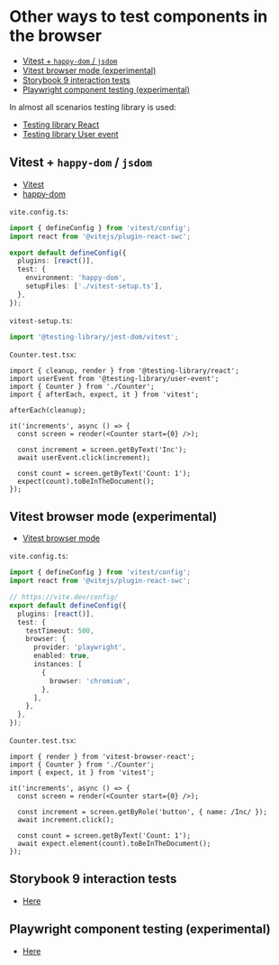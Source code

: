 # Other ways to test components in the browser

- [Vitest + `happy-dom` / `jsdom`](#vitest--happy-dom--jsdom)
- [Vitest browser mode (experimental)](#vitest-browser-mode-experimental)
- [Storybook 9 interaction tests](#storybook-9-interaction-tests)
- [Playwright component testing (experimental)](#playwright-component-testing-experimental)

In almost all scenarios testing library is used:

- [Testing library React](https://testing-library.com/docs/react-testing-library/intro)
- [Testing library User event](https://testing-library.com/docs/user-event/intro)

## Vitest + `happy-dom` / `jsdom`

- [Vitest](https://vitest.dev/guide/)
- [happy-dom](https://github.com/capricorn86/happy-dom)

`vite.config.ts`:

```ts
import { defineConfig } from 'vitest/config';
import react from '@vitejs/plugin-react-swc';

export default defineConfig({
  plugins: [react()],
  test: {
    environment: 'happy-dom',
    setupFiles: ['./vitest-setup.ts'],
  },
});
```

`vitest-setup.ts`:

```ts
import '@testing-library/jest-dom/vitest';
```

`Counter.test.tsx`:

```tsx
import { cleanup, render } from '@testing-library/react';
import userEvent from '@testing-library/user-event';
import { Counter } from './Counter';
import { afterEach, expect, it } from 'vitest';

afterEach(cleanup);

it('increments', async () => {
  const screen = render(<Counter start={0} />);

  const increment = screen.getByText('Inc');
  await userEvent.click(increment);

  const count = screen.getByText('Count: 1');
  expect(count).toBeInTheDocument();
});
```

## Vitest browser mode (experimental)

- [Vitest browser mode](https://vitest.dev/guide/browser/)

`vite.config.ts`:

```ts
import { defineConfig } from 'vitest/config';
import react from '@vitejs/plugin-react-swc';

// https://vite.dev/config/
export default defineConfig({
  plugins: [react()],
  test: {
    testTimeout: 500,
    browser: {
      provider: 'playwright',
      enabled: true,
      instances: [
        {
          browser: 'chromium',
        },
      ],
    },
  },
});
```

`Counter.test.tsx`:

```tsx
import { render } from 'vitest-browser-react';
import { Counter } from './Counter';
import { expect, it } from 'vitest';

it('increments', async () => {
  const screen = render(<Counter start={0} />);

  const increment = screen.getByRole('button', { name: /Inc/ });
  await increment.click();

  const count = screen.getByText('Count: 1');
  await expect.element(count).toBeInTheDocument();
});
```

## Storybook 9 interaction tests

- [Here](https://storybook.js.org/docs/writing-tests/interaction-testing)

## Playwright component testing (experimental)

- [Here](https://playwright.dev/docs/test-components)
